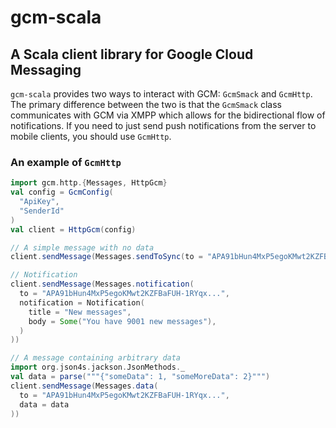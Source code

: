 # gcm-scala

## A Scala client library for Google Cloud Messaging

`gcm-scala` provides two ways to interact with GCM: `GcmSmack` and `GcmHttp`.
The primary difference between the two is that the `GcmSmack` class communicates with GCM via XMPP which allows
for the bidirectional flow of notifications. If you need to just send push notifications from the server to mobile clients, you should use `GcmHttp`.

### An example of `GcmHttp`
```scala
import gcm.http.{Messages, HttpGcm}
val config = GcmConfig(
  "ApiKey",
  "SenderId"
)
val client = HttpGcm(config)

// A simple message with no data
client.sendMessage(Messages.sendToSync(to = "APA91bHun4MxP5egoKMwt2KZFBaFUH-1RYqx..."))

// Notification
client.sendMessage(Messages.notification(
  to = "APA91bHun4MxP5egoKMwt2KZFBaFUH-1RYqx...",
  notification = Notification(
    title = "New messages",
    body = Some("You have 9001 new messages"),
  )
))

// A message containing arbitrary data
import org.json4s.jackson.JsonMethods._
val data = parse("""{"someData": 1, "someMoreData": 2}""")
client.sendMessage(Messages.data(
  to = "APA91bHun4MxP5egoKMwt2KZFBaFUH-1RYqx...",
  data = data
))
```
